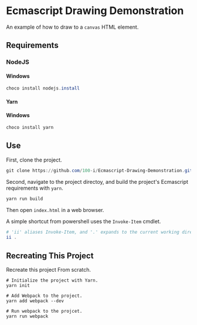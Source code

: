 Ecmascript Drawing Demonstration
================================

An example of how to draw to a `canvas` HTML element.

## Requirements

### NodeJS

#### Windows

~~~~~~powershell
choco install nodejs.install
~~~~~~

#### Yarn

#### Windows

~~~~~~powershell
choco install yarn
~~~~~~

## Use

First, clone the project.

~~~~~~powershell
git clone https://github.com/100-i/Ecmascript-Drawing-Demonstration.git
~~~~~~

Second, navigate to the project directoy, and build the project's Ecmascript
requirements with `yarn`.

~~~~~~powershell
yarn run build
~~~~~~

Then open `index.html` in a web browser.

A simple shortcut from powershell uses the `Invoke-Item` cmdlet.

~~~~~~powershell
# 'ii' aliases Invoke-Item, and '.' expands to the current working directory.
ii .
~~~~~~
## Recreating This Project

Recreate this project From scratch.

~~~~~~shell
# Initialize the project with Yarn.
yarn init

# Add Webpack to the project.
yarn add webpack --dev

# Run webpack to the projcet.
yarn run webpack
~~~~~~
